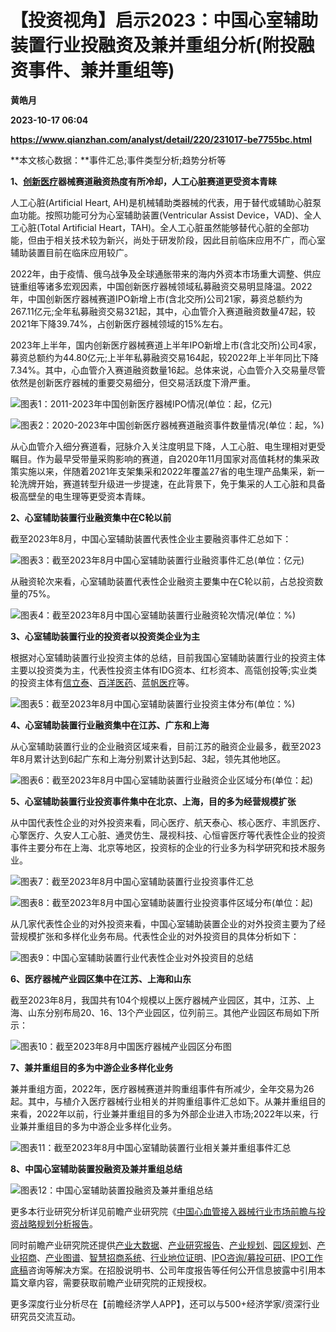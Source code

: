 # 【投资视角】启示2023：中国心室辅助装置行业投融资及兼并重组分析(附投融资事件、兼并重组等)
**黄皓月**

**2023-10-17 06:04**

**https://www.qianzhan.com/analyst/detail/220/231017-be7755bc.html**

**本文核心数据：**事件汇总;事件类型分析;趋势分析等

**1、[创新医疗](https://stock.qianzhan.com/hs/zhengquan_002173.SZ.html)器械赛道融资热度有所冷却，人工心脏赛道更受资本青睐**

人工心脏(Artificial Heart, AH)是机械辅助类器械的代表，用于替代或辅助心脏泵血功能。按照功能可分为心室辅助装置(Ventricular Assist Device，VAD)、全人工心脏(Total Artificial Heart，TAH)。全人工心脏虽然能够替代心脏的全部功能，但由于相关技术较为新兴，尚处于研发阶段，因此目前临床应用不广，而心室辅助装置目前在临床应用较广。

2022年，由于疫情、俄乌战争及全球通胀带来的海内外资本市场重大调整、供应链重组等诸多宏观因素，中国创新医疗器械领域私募融资交易明显降温。2022年，中国创新医疗器械赛道IPO新增上市(含北交所)公司21家，募资总额约为267.11亿元;全年私募融资交易321起，其中，心血管介入赛道融资数量47起，较2021年下降39.74%，占创新医疗器械领域的15%左右。

2023年上半年，国内创新医疗器械赛道上半年IPO新增上市(含北交所)公司4家，募资总额约为44.80亿元;上半年私募融资交易164起，较2022年上半年同比下降7.34%。其中，心血管介入赛道融资数量16起。总体来说，心血管介入交易量尽管依然是创新医疗器械的重要交易细分，但交易活跃度下滑严重。

![图表1：2011-2023年中国创新医疗器械IPO情况(单位：起，亿元)](https://img3.qianzhan.com/news/202310/17/20231017-e2d046ec8c92840c.png)

![图表2：2020-2023年中国创新医疗器械赛道融资事件数量情况(单位：起，%)](https://img3.qianzhan.com/news/202310/17/20231017-6ea9f365192b8d40.png)

从心血管介入细分赛道看，冠脉介入关注度明显下降，人工心脏、电生理相对更受瞩目。作为最早受带量采购影响的赛道，自2020年11月国家对高值耗材的集采政策实施以来，伴随着2021年支架集采和2022年覆盖27省的电生理产品集采，新一轮洗牌开始，赛道转型升级进一步提速，在此背景下，免于集采的人工心脏和具备极高壁垒的电生理等更受资本青睐。

**2、心室辅助装置行业融资集中在C轮以前**

截至2023年8月，中国心室辅助装置代表性企业主要融资事件汇总如下：

![图表3：截至2023年8月中国心室辅助装置行业融资事件汇总(单位：亿元)](https://img3.qianzhan.com/news/202310/17/20231017-1de725fe72180123.png)

从融资轮次来看，心室辅助装置代表性企业融资主要集中在C轮以前，占总投资数量的75%。

![图表4：截至2023年8月中国心室辅助装置行业融资轮次情况(单位：%)](https://img3.qianzhan.com/news/202310/17/20231017-b0db7d19718006ce.png)

**3、心室辅助装置行业的投资者以投资类企业为主**

根据对心室辅助装置行业投资主体的总结，目前我国心室辅助装置行业的投资主体主要以投资类为主，代表性投资主体有IDG资本、红杉资本、高瓴创投等;实业类的投资主体有[信立泰](https://stock.qianzhan.com/hs/zhengquan_002294.SZ.html)、[百洋医药](https://stock.qianzhan.com/hs/zhengquan_301015.SZ.html)、[蓝帆医疗](https://stock.qianzhan.com/hs/zhengquan_002382.SZ.html)等。

![图表5：截至2023年8月中国心室辅助装置行业投资主体分布(单位：%)](https://img3.qianzhan.com/news/202310/17/20231017-80d97b33f68914a9.png)

**4、心室辅助装置行业融资集中在江苏、广东和上海**

从心室辅助装置行业的企业融资区域来看，目前江苏的融资企业最多，截至2023年8月累计达到6起广东和上海分别累计达到5起、3起，领先其他地区。

![图表6：截至2023年8月中国心室辅助装置行业融资企业区域分布(单位：起)](https://img3.qianzhan.com/news/202310/17/20231017-72b7e70a110d4f73.png)

**5、心室辅助装置行业投资事件集中在北京、上海，目的多为经营规模扩张**

从中国代表性企业的对外投资来看，同心医疗、航天泰心、核心医疗、丰凯医疗、心擎医疗、久安人工心脏、通灵仿生、晟视科技、心恒睿医疗等代表性企业的投资事件主要分布在上海、北京等地区，投资标的企业的行业多为科学研究和技术服务业。

![图表7：截至2023年8月中国心室辅助装置行业投资事件汇总](https://img3.qianzhan.com/news/202310/17/20231017-5a7cfbca44d9a757.png)

![图表8：截至2023年8月中国心室辅助装置行业投资事件区域分布(单位：起)](https://img3.qianzhan.com/news/202310/17/20231017-03700d06b9af30ce.png)

从几家代表性企业的对外投资来看，中国心室辅助装置企业的对外投资主要为了经营规模扩张和多样化业务布局。代表性企业的对外投资目的具体分析如下：

![图表9：中国心室辅助装置行业代表性企业对外投资目的总结](https://img3.qianzhan.com/news/202310/17/20231017-94f4712db9b4a0db.png)

**6、医疗器械产业园区集中在江苏、上海和山东**

截至2023年8月，我国共有104个规模以上医疗器械产业园区，其中，江苏、上海、山东分别布局20、16、13个产业园区，位列前三。其他产业园区布局如下所示：

![图表10：截至2023年8月中国医疗器械产业园区分布图](https://img3.qianzhan.com/news/202310/17/20231017-21342047125570d4.png)

**7、兼并重组目的多为中游企业多样化业务**

兼并重组方面，2022年，医疗器械赛道并购重组事件有所减少，全年交易为26起。其中，与植介入医疗器械行业相关的并购重组事件汇总如下。从兼并重组目的来看，2022年以前，行业兼并重组目的多为外部企业进入市场;2022年以来，行业兼并重组目的多为中游企业多样化业务。

![图表11：截至2023年8月中国心室辅助装置行业相关兼并重组事件汇总](https://img3.qianzhan.com/news/202310/17/20231017-5b9883c8f7745777.png)

**8、中国心室辅助装置投融资及兼并重组总结**

![图表12：中国心室辅助装置投融资及兼并重组总结](https://img3.qianzhan.com/news/202310/17/20231017-7a6b422edcedbd9a.png)

更多本行业研究分析详见前瞻产业研究院《[中国心血管接入器械行业市场前瞻与投资战略规划分析报告](https://bg.qianzhan.com/report/detail/fcc5fd643dbb46d8.html)。

同时前瞻产业研究院还提供[产业大数据](https://d.qianzhan.com/)、[产业研究报告](https://bg.qianzhan.com/report/hotlist/)、[产业规划](https://f.qianzhan.com/chanyeguihua2/)、[园区规划](https://f.qianzhan.com/yuanqu/)、[产业招商](https://f.qianzhan.com/chanyezhaoshang/)、[产业图谱](https://bg.qianzhan.com/report/lianglian/)、[智慧招商系统](https://z.qianzhan.com/)、[行业地位证明](https://bg.qianzhan.com/report/qyppcs)、[IPO咨询/募投可研](https://ipo.qianzhan.com/mutou/)、[IPO工作底稿](https://ipo.qianzhan.com/digao/)咨询等解决方案。在招股说明书、公司年度报告等任何公开信息披露中引用本篇文章内容，需要获取前瞻产业研究院的正规授权。

更多深度行业分析尽在【前瞻经济学人APP】，还可以与500+经济学家/资深行业研究员交流互动。